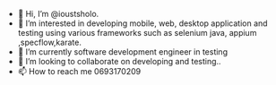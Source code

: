 - 👋 Hi, I’m @ioustsholo.
- 👀 I’m interested in developing mobile, web, desktop application and testing using various frameworks such as selenium java, appium ,specflow,karate. 
- 🌱 I’m currently  software development engineer in testing
- 💞️ I’m looking to collaborate on developing and testing..
- 📫 How to reach me 0693170209

<!---
ioustsholo/ioustsholo is a ✨ special ✨ repository because its `README.md` (this file) appears on your GitHub profile.
You can click the Preview link to take a look at your changes.
--->
